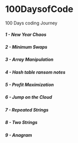 # 100DaysofCode
100 Days coding Journey

<h5>1 - New Year Chaos</h5>
<h5>2 - Minimum Swaps</h5>
<h5>3 - Array Manipulation</h5>
<h5>4 - Hash table ransom notes</h5>
<h5>5 - Profit  Maximization</h5>
<h5>6 - Jump on the Cloud</h5>
<h5>7 - Repeated Strings</h5>
<h5>8 - Two Strings</h5>
<h5>9 - Anagram </h5>
